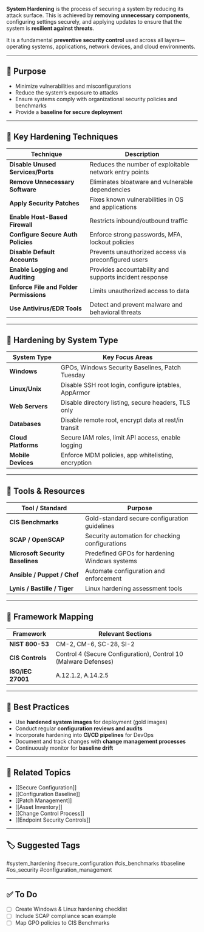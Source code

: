 **System Hardening** is the process of securing a system by reducing its attack surface. This is achieved by **removing unnecessary components**, configuring settings securely, and applying updates to ensure that the system is **resilient against threats**.

It is a fundamental **preventive security control** used across all layers—operating systems, applications, network devices, and cloud environments.

---

## 🎯 Purpose

- Minimize vulnerabilities and misconfigurations
- Reduce the system’s exposure to attacks
- Ensure systems comply with organizational security policies and benchmarks
- Provide a **baseline for secure deployment**

---

## 🔐 Key Hardening Techniques

| Technique                        | Description                                                  |
|----------------------------------|--------------------------------------------------------------|
| **Disable Unused Services/Ports**| Reduces the number of exploitable network entry points       |
| **Remove Unnecessary Software**  | Eliminates bloatware and vulnerable dependencies             |
| **Apply Security Patches**       | Fixes known vulnerabilities in OS and applications           |
| **Enable Host-Based Firewall**   | Restricts inbound/outbound traffic                           |
| **Configure Secure Auth Policies**| Enforce strong passwords, MFA, lockout policies              |
| **Disable Default Accounts**     | Prevents unauthorized access via preconfigured users         |
| **Enable Logging and Auditing**  | Provides accountability and supports incident response       |
| **Enforce File and Folder Permissions** | Limits unauthorized access to data                    |
| **Use Antivirus/EDR Tools**      | Detect and prevent malware and behavioral threats            |

---

## 🧱 Hardening by System Type

| System Type         | Key Focus Areas                                       |
|----------------------|------------------------------------------------------|
| **Windows**           | GPOs, Windows Security Baselines, Patch Tuesday     |
| **Linux/Unix**        | Disable SSH root login, configure iptables, AppArmor |
| **Web Servers**       | Disable directory listing, secure headers, TLS only  |
| **Databases**         | Disable remote root, encrypt data at rest/in transit |
| **Cloud Platforms**   | Secure IAM roles, limit API access, enable logging   |
| **Mobile Devices**    | Enforce MDM policies, app whitelisting, encryption   |

---

## 🧰 Tools & Resources

| Tool / Standard             | Purpose                                          |
|-----------------------------|--------------------------------------------------|
| **CIS Benchmarks**           | Gold-standard secure configuration guidelines    |
| **SCAP / OpenSCAP**          | Security automation for checking configurations  |
| **Microsoft Security Baselines** | Predefined GPOs for hardening Windows systems |
| **Ansible / Puppet / Chef**  | Automate configuration and enforcement           |
| **Lynis / Bastille / Tiger** | Linux hardening assessment tools                 |

---

## 🧭 Framework Mapping

| Framework        | Relevant Sections                                 |
|------------------|----------------------------------------------------|
| **NIST 800-53**   | CM-2, CM-6, SC-28, SI-2                           |
| **CIS Controls**  | Control 4 (Secure Configuration), Control 10 (Malware Defenses) |
| **ISO/IEC 27001** | A.12.1.2, A.14.2.5                                 |

---

## 📌 Best Practices

- Use **hardened system images** for deployment (gold images)
- Conduct regular **configuration reviews and audits**
- Incorporate hardening into **CI/CD pipelines** for DevOps
- Document and track changes with **change management processes**
- Continuously monitor for **baseline drift**

---

## 🔗 Related Topics

- [[Secure Configuration]]
- [[Configuration Baseline]]
- [[Patch Management]]
- [[Asset Inventory]]
- [[Change Control Process]]
- [[Endpoint Security Controls]]

---

## 🏷 Suggested Tags

#system_hardening #secure_configuration #cis_benchmarks #baseline #os_security #configuration_management

---

## ✅ To Do

- [ ] Create Windows & Linux hardening checklist
- [ ] Include SCAP compliance scan example
- [ ] Map GPO policies to CIS Benchmarks
